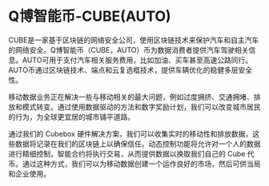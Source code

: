 # Q博智能币-CUBE(AUTO)

CUBE是一家基于区块链的网络安全公司，使用区块链技术来保护汽车和自主汽车的网络安全。Q博智能币（CUBE，AUTO）币为数据消费者提供汽车驾驶相关信息。AUTO可用于支付汽车相关服务费用，比如加油、买车甚至高速公路同行。AUTO币通过区块链技术、端点和云复选框技术，提供车辆优化的稳健多层安全性。

移动数据业务正在解决一些与移动相关的最大问题，例如过度拥挤、交通拥堵、排放和模式转变。通过使用数据驱动的方法和数字奖励计划，我们可以改变城市居民的行为，为全球更宜居的城市铺平道路。

通过我们的 Cubebox 硬件解决方案，我们可以收集实时的移动性和排放数据，这些数据将记录在我们的区块链上以确保信任。动态控制功能将允许对一个人的数据进行精细控制，智能合约将执行交易，从而提供数据以换取我们自己的 Cube 代币。通过这种方式，我们可以为移动数据创建一个运作良好的市场，然后可供当局和企业使用。
